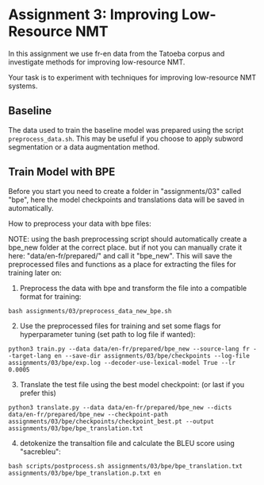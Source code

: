 # Assignment 3: Improving Low-Resource NMT

In this assignment we use fr-en data from the Tatoeba
corpus and investigate methods for improving low-resource NMT.

Your task is to experiment with techniques for improving
low-resource NMT systems.

## Baseline

The data used to train the baseline model was prepared using
the script `preprocess_data.sh`.
This may be useful if you choose to apply subword
segmentation or a data augmentation method.

## Train Model with BPE

Before you start you need to create a folder in "assignments/03" called "bpe", here the model checkpoints and translations data will be saved in automatically.

How to preprocess your data with bpe files:

NOTE: using the bash preprocessing script should automatically create a bpe_new folder at the correct place. but if not you can manually crate it here: "data/en-fr/prepared/" and call it "bpe_new".
This will save the preprocessed files and functions as a place for extracting the files for training later on:

1. Preprocess the data with bpe and transform the file into a compatible format for training:
```
bash assignments/03/preprocess_data_new_bpe.sh
```
2. Use the preprocessed files for training and set some flags for hyperparameter tuning (set path to log file if wanted):
```
python3 train.py --data data/en-fr/prepared/bpe_new --source-lang fr --target-lang en --save-dir assignments/03/bpe/checkpoints --log-file assignments/03/bpe/exp.log --decoder-use-lexical-model True --lr 0.0005
```
3. Translate the test file using the best model checkpoint: (or last if you prefer this)
```
python3 translate.py --data data/en-fr/prepared/bpe_new --dicts data/en-fr/prepared/bpe_new --checkpoint-path assignments/03/bpe/checkpoints/checkpoint_best.pt --output assignments/03/bpe/bpe_translation.txt
```
4. detokenize the transaltion file and calculate the BLEU score using "sacrebleu":
```
bash scripts/postprocess.sh assignments/03/bpe/bpe_translation.txt assignments/03/bpe/bpe_translation.p.txt en
```